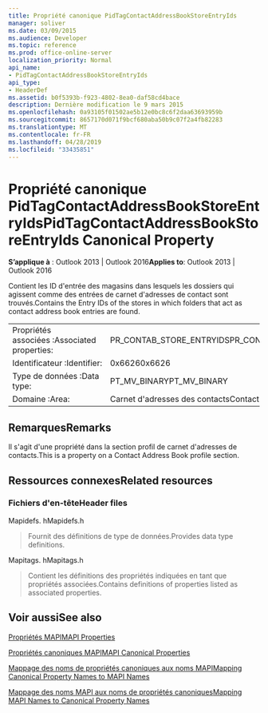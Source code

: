 ```yaml
---
title: Propriété canonique PidTagContactAddressBookStoreEntryIds
manager: soliver
ms.date: 03/09/2015
ms.audience: Developer
ms.topic: reference
ms.prod: office-online-server
localization_priority: Normal
api_name:
- PidTagContactAddressBookStoreEntryIds
api_type:
- HeaderDef
ms.assetid: b0f5393b-f923-4802-8ea0-daf58cd4bace
description: Dernière modification le 9 mars 2015
ms.openlocfilehash: 0a93105f01502ae5b12e0bc8c6f2daa63693959b
ms.sourcegitcommit: 8657170d071f9bcf680aba50b9c07f2a4fb82283
ms.translationtype: MT
ms.contentlocale: fr-FR
ms.lasthandoff: 04/28/2019
ms.locfileid: "33435851"
---
```

# <a name="pidtagcontactaddressbookstoreentryids-canonical-property"></a><span data-ttu-id="8e678-103">Propriété canonique PidTagContactAddressBookStoreEntryIds</span><span class="sxs-lookup"><span data-stu-id="8e678-103">PidTagContactAddressBookStoreEntryIds Canonical Property</span></span>

  
  
<span data-ttu-id="8e678-104">**S’applique à** : Outlook 2013 | Outlook 2016</span><span class="sxs-lookup"><span data-stu-id="8e678-104">**Applies to**: Outlook 2013 | Outlook 2016</span></span> 
  
<span data-ttu-id="8e678-105">Contient les ID d'entrée des magasins dans lesquels les dossiers qui agissent comme des entrées de carnet d'adresses de contact sont trouvés.</span><span class="sxs-lookup"><span data-stu-id="8e678-105">Contains the Entry IDs of the stores in which folders that act as contact address book entries are found.</span></span>
  
|||
|:-----|:-----|
|<span data-ttu-id="8e678-106">Propriétés associées :</span><span class="sxs-lookup"><span data-stu-id="8e678-106">Associated properties:</span></span>  <br/> |<span data-ttu-id="8e678-107">PR_CONTAB_STORE_ENTRYIDS</span><span class="sxs-lookup"><span data-stu-id="8e678-107">PR_CONTAB_STORE_ENTRYIDS</span></span>  <br/> |
|<span data-ttu-id="8e678-108">Identificateur :</span><span class="sxs-lookup"><span data-stu-id="8e678-108">Identifier:</span></span>  <br/> |<span data-ttu-id="8e678-109">0x6626</span><span class="sxs-lookup"><span data-stu-id="8e678-109">0x6626</span></span>  <br/> |
|<span data-ttu-id="8e678-110">Type de données :</span><span class="sxs-lookup"><span data-stu-id="8e678-110">Data type:</span></span>  <br/> |<span data-ttu-id="8e678-111">PT_MV_BINARY</span><span class="sxs-lookup"><span data-stu-id="8e678-111">PT_MV_BINARY</span></span>  <br/> |
|<span data-ttu-id="8e678-112">Domaine :</span><span class="sxs-lookup"><span data-stu-id="8e678-112">Area:</span></span>  <br/> |<span data-ttu-id="8e678-113">Carnet d'adresses des contacts</span><span class="sxs-lookup"><span data-stu-id="8e678-113">Contact address book</span></span>  <br/> |
   
## <a name="remarks"></a><span data-ttu-id="8e678-114">Remarques</span><span class="sxs-lookup"><span data-stu-id="8e678-114">Remarks</span></span>

<span data-ttu-id="8e678-115">Il s'agit d'une propriété dans la section profil de carnet d'adresses de contacts.</span><span class="sxs-lookup"><span data-stu-id="8e678-115">This is a property on a Contact Address Book profile section.</span></span>
  
## <a name="related-resources"></a><span data-ttu-id="8e678-116">Ressources connexes</span><span class="sxs-lookup"><span data-stu-id="8e678-116">Related resources</span></span>

### <a name="header-files"></a><span data-ttu-id="8e678-117">Fichiers d'en-tête</span><span class="sxs-lookup"><span data-stu-id="8e678-117">Header files</span></span>

<span data-ttu-id="8e678-118">Mapidefs. h</span><span class="sxs-lookup"><span data-stu-id="8e678-118">Mapidefs.h</span></span>
  
> <span data-ttu-id="8e678-119">Fournit des définitions de type de données.</span><span class="sxs-lookup"><span data-stu-id="8e678-119">Provides data type definitions.</span></span>
    
<span data-ttu-id="8e678-120">Mapitags. h</span><span class="sxs-lookup"><span data-stu-id="8e678-120">Mapitags.h</span></span>
  
> <span data-ttu-id="8e678-121">Contient les définitions des propriétés indiquées en tant que propriétés associées.</span><span class="sxs-lookup"><span data-stu-id="8e678-121">Contains definitions of properties listed as associated properties.</span></span>
    
## <a name="see-also"></a><span data-ttu-id="8e678-122">Voir aussi</span><span class="sxs-lookup"><span data-stu-id="8e678-122">See also</span></span>



[<span data-ttu-id="8e678-123">Propriétés MAPI</span><span class="sxs-lookup"><span data-stu-id="8e678-123">MAPI Properties</span></span>](mapi-properties.md)
  
[<span data-ttu-id="8e678-124">Propriétés canoniques MAPI</span><span class="sxs-lookup"><span data-stu-id="8e678-124">MAPI Canonical Properties</span></span>](mapi-canonical-properties.md)
  
[<span data-ttu-id="8e678-125">Mappage des noms de propriétés canoniques aux noms MAPI</span><span class="sxs-lookup"><span data-stu-id="8e678-125">Mapping Canonical Property Names to MAPI Names</span></span>](mapping-canonical-property-names-to-mapi-names.md)
  
[<span data-ttu-id="8e678-126">Mappage des noms MAPI aux noms de propriétés canoniques</span><span class="sxs-lookup"><span data-stu-id="8e678-126">Mapping MAPI Names to Canonical Property Names</span></span>](mapping-mapi-names-to-canonical-property-names.md)

